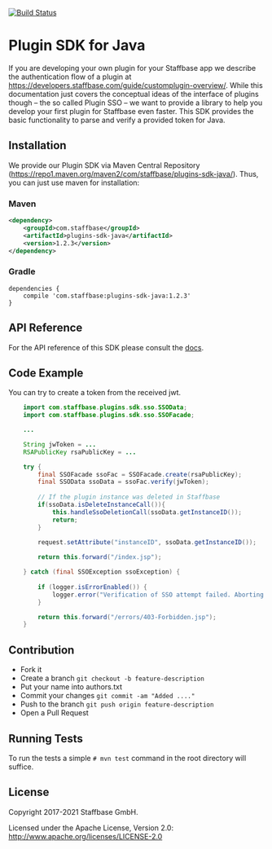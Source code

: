 [![Build Status](https://github.com/Staffbase/plugins-sdk-java/workflows/Continuous%20Integration/badge.svg)](https://github.com/Staffbase/plugins-sdk-java/actions)

# Plugin SDK for Java

If you are developing your own plugin for your Staffbase app we describe the authentication flow of a plugin at https://developers.staffbase.com/guide/customplugin-overview/. While this documentation just covers the conceptual ideas of the interface of plugins though – the so called Plugin SSO – we want to provide a library to help you develop your first plugin for Staffbase even faster. This SDK provides the basic functionality to parse and verify a provided token for Java.

## Installation

We provide our Plugin SDK via Maven Central Repository (https://repo1.maven.org/maven2/com/staffbase/plugins-sdk-java/). Thus, you can just use maven for installation:

### Maven

```xml
<dependency>
    <groupId>com.staffbase</groupId>
    <artifactId>plugins-sdk-java</artifactId>
    <version>1.2.3</version>
</dependency>
```

### Gradle

```
dependencies {
    compile 'com.staffbase:plugins-sdk-java:1.2.3'
}
```

## API Reference

For the API reference of this SDK please consult the [docs](https://staffbase.github.io/plugins-sdk-java).

## Code Example

You can try to create a token from the received jwt.

```java
	import com.staffbase.plugins.sdk.sso.SSOData;
	import com.staffbase.plugins.sdk.sso.SSOFacade;

	...

	String jwToken = ...
	RSAPublicKey rsaPublicKey = ...

 	try {
		final SSOFacade ssoFac = SSOFacade.create(rsaPublicKey);
		final SSOData ssoData = ssoFac.verify(jwToken);
		
		// If the plugin instance was deleted in Staffbase
		if(ssoData.isDeleteInstanceCall()){
		    this.handleSsoDeletionCall(ssoData.getInstanceID());
		    return;
		}
		
		request.setAttribute("instanceID", ssoData.getInstanceID());

		return this.forward("/index.jsp");

	} catch (final SSOException ssoException) {
		
		if (logger.isErrorEnabled()) {
			logger.error("Verification of SSO attempt failed. Aborting.", ssoException);
		}

		return this.forward("/errors/403-Forbidden.jsp");
	}
```
## Contribution

- Fork it
- Create a branch `git checkout -b feature-description`
- Put your name into authors.txt
- Commit your changes `git commit -am "Added ...."`
- Push to the branch `git push origin feature-description`
- Open a Pull Request

## Running Tests

To run the tests a simple `# mvn test` command in the root directory will suffice.

## License

Copyright 2017-2021 Staffbase GmbH.

Licensed under the Apache License, Version 2.0: http://www.apache.org/licenses/LICENSE-2.0

